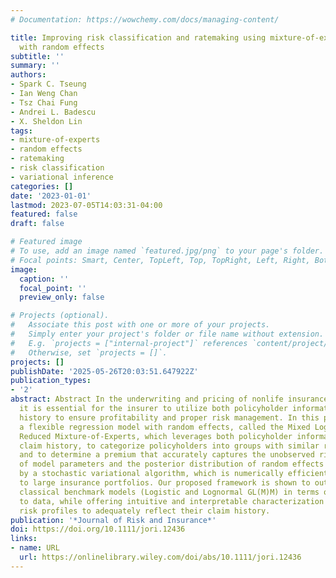 ```yaml
---
# Documentation: https://wowchemy.com/docs/managing-content/

title: Improving risk classification and ratemaking using mixture-of-experts models
  with random effects
subtitle: ''
summary: ''
authors:
- Spark C. Tseung
- Ian Weng Chan
- Tsz Chai Fung
- Andrei L. Badescu
- X. Sheldon Lin
tags:
- mixture-of-experts
- random effects
- ratemaking
- risk classification
- variational inference
categories: []
date: '2023-01-01'
lastmod: 2023-07-05T14:03:31-04:00
featured: false
draft: false

# Featured image
# To use, add an image named `featured.jpg/png` to your page's folder.
# Focal points: Smart, Center, TopLeft, Top, TopRight, Left, Right, BottomLeft, Bottom, BottomRight.
image:
  caption: ''
  focal_point: ''
  preview_only: false

# Projects (optional).
#   Associate this post with one or more of your projects.
#   Simply enter your project's folder or file name without extension.
#   E.g. `projects = ["internal-project"]` references `content/project/deep-learning/index.md`.
#   Otherwise, set `projects = []`.
projects: []
publishDate: '2025-05-26T20:03:51.647922Z'
publication_types:
- '2'
abstract: Abstract In the underwriting and pricing of nonlife insurance products,
  it is essential for the insurer to utilize both policyholder information and claim
  history to ensure profitability and proper risk management. In this paper, we apply
  a flexible regression model with random effects, called the Mixed Logit-weighted
  Reduced Mixture-of-Experts, which leverages both policyholder information and their
  claim history, to categorize policyholders into groups with similar risk profiles,
  and to determine a premium that accurately captures the unobserved risks. Estimates
  of model parameters and the posterior distribution of random effects can be obtained
  by a stochastic variational algorithm, which is numerically efficient and scalable
  to large insurance portfolios. Our proposed framework is shown to outperform the
  classical benchmark models (Logistic and Lognormal GL(M)M) in terms of goodness-of-fit
  to data, while offering intuitive and interpretable characterization of policyholders'
  risk profiles to adequately reflect their claim history.
publication: '*Journal of Risk and Insurance*'
doi: https://doi.org/10.1111/jori.12436
links:
- name: URL
  url: https://onlinelibrary.wiley.com/doi/abs/10.1111/jori.12436
---
```

